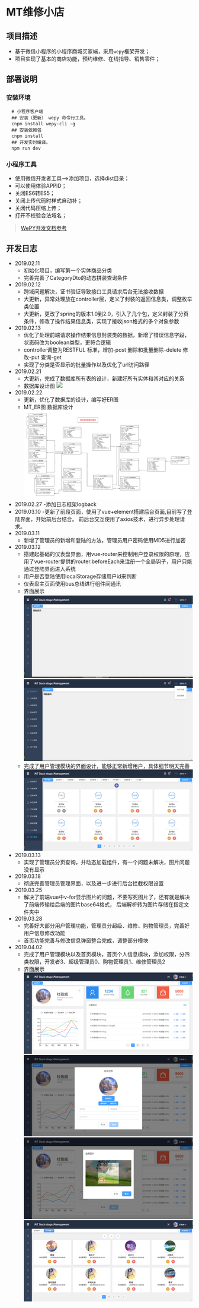 # MT维修小店

## 项目描述
- 基于微信小程序的小程序商城买家端，采用`wepy`框架开发；
- 项目实现了基本的商店功能，预约维修、在线指导、销售零件；

## 部署说明

### 安装环境
```
  # 小程序客户端
  ## 安装（更新） wepy 命令行工具。
  cnpm install wepy-cli -g
  ## 安装依赖包
  cnpm install
  ## 开发实时编译。
  npm run dev
```
### 小程序工具
- 使用微信开发者工具-->添加项目，选择dist目录；
- 可以使用体验APPID；
- 关闭ES6转ES5；
- 关闭上传代码时样式自动补；
- 关闭代码压缩上传；
- 打开不校验合法域名；

> [WePY开发文档参考](https://tencent.github.io/wepy/)

## 开发日志
- 2019.02.11
  - 初始化项目，编写第一个实体商品分类
  - 完善完善了CategoryDto的动态拼装查询条件
- 2019.02.12
  - 跨域问题解决，证书验证导致接口工具请求后台无法接收数据
  - 大更新，异常处理放在controller层，定义了封装的返回信息类，调整枚举类位置
  - 大更新，更改了spring的版本1.0到2.0，引入了几个包，定义封装了分页条件，修改了操作结果信息类，实现了接收json格式的多个对象参数
- 2019.02.13
  - 优化了处理前端请求操作结果信息封装类的数据，新增了错误信息字段，状态码改为boolean类型，更符合逻辑
  - controller调整为RESTFUL 标准，增加-post 删除和批量删除-delete 修改-put 查询-get
  - 实现了分类是否显示的批量操作以及优化了url访问路径
- 2019.02.21
  - 大更新，完成了数据库所有表的设计，新建好所有实体和其对应的关系
  - 数据库设计图
    ![](https://github.com/MRDJDU/MT/raw/master/ExplicateMTImg/数据库设计图.jpg)
- 2019.02.22
  - 更新，优化了数据库的设计，编写好ER图
  - MT_ER图 数据库设计
    ![](https://github.com/MRDJDU/MT/raw/master/ExplicateMTImg/MT_ER数据库设计.jpg)
- 2019.02.27
  -添加日志框架logback
- 2019.03.10
  -更新了前段页面，使用了vue+element搭建后台页面,目前写了登陆界面，开始前后台结合。
   前后台交互使用了axios技术，进行异步处理请求。
- 2019.03.11
  - 新增了管理员的新增和登陆的方法，管理员用户密码使用MD5进行加密
- 2019.03.12
  - 搭建起基础的仪表盘界面，用vue-router来控制用户登录权限的原理，应用了vue-router提供的router.beforeEach来注册一个全局钩子，用户只能通过登陆界面进入系统
  - 用户是否登陆使用localStorage存储用户id来判断
  - 仪表盘主页面使用bus总线进行组件间通讯
  - 界面展示
    ![](https://github.com/MRDJDU/MT/raw/master/ExplicateMTImg/仪表盘1.png)
    ![](https://github.com/MRDJDU/MT/raw/master/ExplicateMTImg/仪表盘2.png)
  - 完成了用户管理模块的界面设计，能够正常新增用户，具体细节明天完善
    ![](https://github.com/MRDJDU/MT/raw/master/ExplicateMTImg/用户管理.png)
- 2019.03.13
  - 实现了管理员分页查询，并动态加载组件，有一个问题未解决，图片问题没有显示
- 2019.03.18
  - 彻底完善管理员管理界面，以及进一步进行后台拦截权限设置
- 2019.03.25
  - 解决了前端vue中v-for显示图片的问题，不要写死图片了，还有就是解决了前端传输给后端的图片base64格式，
  后端解析转为图片存储在指定文件夹中
- 2019.03.28
  - 完善好大部分用户管理功能，管理员分超级、维修、购物管理员，完善好用户信息修改功能
  - 首页功能完善与修改信息弹窗整合完成，调整部分模块
- 2019.04.02
  - 完成了用户管理模块以及首页模块，首页个人信息模块，添加权限，分四类权限，开发者3、超级管理员0、购物管理员1、维修管理员2
  - 界面展示
        ![](https://github.com/MRDJDU/MT/raw/master/ExplicateMTImg/首页.png)
        ![](https://github.com/MRDJDU/MT/raw/master/ExplicateMTImg/个人信息模块.png)
        ![](https://github.com/MRDJDU/MT/raw/master/ExplicateMTImg/截图.png)
        ![](https://github.com/MRDJDU/MT/raw/master/ExplicateMTImg/用户管理模块.png)